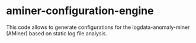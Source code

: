 # aminer-configuration-engine
This code allows to generate configurations for the logdata-anomaly-miner (AMiner) based on static log file analysis.

